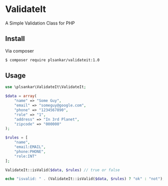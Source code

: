 # ValidateIt

A Simple Validation Class for PHP

## Install

Via composer

```bash
$ composer require plsankar/validateit:1.0
```

## Usage

```php
use \plsankar\ValidateIt\ValidateIt;

$data = array(
    "name" => "Some Guy",
    "email" => "someguy@google.com",
    "phone" => "1234567890",
    "role" => "1",
    "address" => "In 3rd Planet",
    "zipcode" => "000000"
);

$rules = [
    "name",
    "email:EMAIL",
    "phone:PHONE",
    "role:INT"
];

ValidateIt::isValid($data, $rules) // true or false

echo "isvalid: " . (ValidateIt::isValid($data, $rules) ? "ok" : "not");
```
